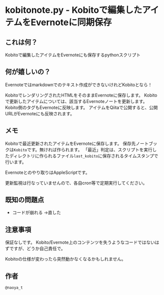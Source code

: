# kobitonote.py - Kobitoで編集したアイテムをEvernoteに同期保存

## これは何？

Kobitoで編集したアイテムをEvernoteにも保存するpythonスクリプト

## 何が嬉しいの？

Evernoteではmarkdownでのテキスト作成ができないけれどKobitoとなら！

KobitoでレンダリングされたHTMLをそのままEvernoteに保存します。
Kobitoで更新したアイテムについては、該当するEvernoteノートを更新します。
Kobito側のタグもEvernoteに反映します。
アイテムをQiitaで公開すると、公開URLがEvernoteにも反映されます。

## メモ

Kobitoで最近更新されたアイテムをEvernoteに保存します。
保存先ノートブックは`Kobito`です。無ければ作られます。
「最近」判定は、スクリプトを実行したディレクトリに作られるファイル`last_kobito`に保存されるタイムスタンプで行います。

Evernoteとのやり取りはAppleScriptです。

更新監視は行なっていませんので、各自cron等で定期実行してください。

## 既知の問題点

* コードが崩れる →直した

## 注意事項

保証なしです。
Kobito/Evernote上のコンテンツを失うようなコードではないはずですが、どうか自己責任で。

Kobitoの仕様が変わったら突然動かなくなるかもしれません。

## 作者

`@naoya_t`
